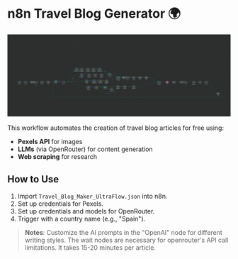 # n8n Travel Blog Generator 🌍

![Workflow Screenshot](workflow-screenshot.png)

This workflow automates the creation of travel blog articles for free using:
- **Pexels API** for images
- **LLMs** (via OpenRouter) for content generation
- **Web scraping** for research

## How to Use
1. Import `Travel_Blog_Maker_UltraFlow.json` into n8n.
2. Set up credentials for Pexels.
3. Set up credentials and models for OpenRouter.
4. Trigger with a country name (e.g., "Spain").

> **Notes**: Customize the AI prompts in the "OpenAI" node for different writing styles. 
The wait nodes are necessary for openrouter's API call limitations.
It takes 15-20 minutes per article.
